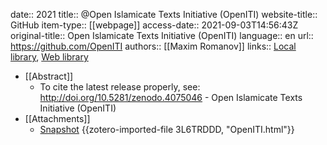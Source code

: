 date:: 2021
title:: @Open Islamicate Texts Initiative (OpenITI)
website-title:: GitHub
item-type:: [[webpage]]
access-date:: 2021-09-03T14:56:43Z
original-title:: Open Islamicate Texts Initiative (OpenITI)
language:: en
url:: https://github.com/OpenITI
authors:: [[Maxim Romanov]]
links:: [Local library](zotero://select/groups/2386895/items/3HBS8FRJ), [Web library](https://www.zotero.org/groups/2386895/items/3HBS8FRJ)

- [[Abstract]]
	- To cite the latest release properly, see: http://doi.org/10.5281/zenodo.4075046 - Open Islamicate Texts Initiative (OpenITI)
- [[Attachments]]
	- [Snapshot](https://github.com/OpenITI) {{zotero-imported-file 3L6TRDDD, "OpenITI.html"}}